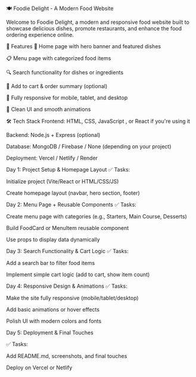 🍽️ Foodie Delight - A Modern Food Website

Welcome to Foodie Delight, a modern and responsive food website built to showcase delicious dishes, promote restaurants, and enhance the food ordering experience online.

🚀 Features
🍕 Home page with hero banner and featured dishes

📋 Menu page with categorized food items

🔍 Search functionality for dishes or ingredients

🛒 Add to cart & order summary (optional)

📱 Fully responsive for mobile, tablet, and desktop

🎨 Clean UI and smooth animations

🛠️ Tech Stack
Frontend: HTML, CSS, JavaScript , or React if you're using it

Backend: Node.js + Express (optional)

Database: MongoDB / Firebase / None (depending on your project)

Deployment: Vercel / Netlify / Render


Day 1: Project Setup & Homepage Layout
✅ Tasks:

Initialize project (Vite/React or HTML/CSS/JS)

Create homepage layout (navbar, hero section, footer)

Day 2: Menu Page + Reusable Components
✅ Tasks:

Create menu page with categories (e.g., Starters, Main Course, Desserts)

Build FoodCard or MenuItem reusable component

Use props to display data dynamically

Day 3: Search Functionality & Cart Logic
✅ Tasks:

Add a search bar to filter food items

Implement simple cart logic (add to cart, show item count)

Day 4: Responsive Design & Animations
✅ Tasks:

Make the site fully responsive (mobile/tablet/desktop)

Add basic animations or hover effects

Polish UI with modern colors and fonts


Day 5: Deployment & Final Touches

✅ Tasks:

Add README.md, screenshots, and final touches

Deploy on Vercel or Netlify
